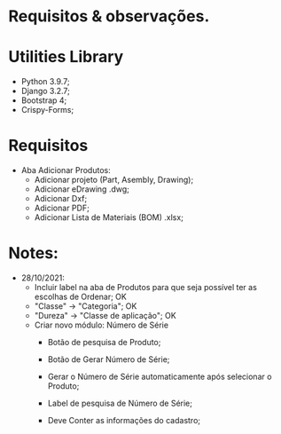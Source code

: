 # Requisitos & observações.

# Utilities Library
  - Python 3.9.7;
  - Django 3.2.7;
  - Bootstrap 4;
  - Crispy-Forms;
 
# Requisitos
  - Aba Adicionar Produtos:
    - Adicionar projeto (Part, Asembly, Drawing);
    - Adicionar eDrawing .dwg;
    - Adicionar Dxf;
    - Adicionar PDF;
    - Adicionar Lista de Materiais (BOM) .xlsx;

# Notes:
  - 28/10/2021:  
    - Incluir label na aba de Produtos para que seja possível ter as escolhas de Ordenar; OK
    - "Classe" -> "Categoria"; OK
    - "Dureza" -> "Classe de aplicação"; OK
    - Criar novo módulo: Número de Série
      - Botão de pesquisa de Produto;
      - Botão de Gerar Número de Série;
      - Gerar o Número de Série automaticamente após selecionar o Produto;
      - Label de pesquisa de Número de Série;

      - Deve Conter as informações do cadastro;